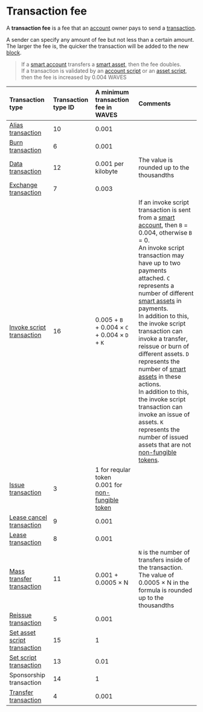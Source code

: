 # Transaction fee

A **transaction fee** is a fee that an [account](/en/blockchain/account.md) owner pays to send a [transaction](/en/blockchain/transaction.md).

A sender can specify any amount of fee but not less than a certain amount. The larger the fee is, the quicker the transaction will be added to the new [block](/en/blockchain/block.md).

> If a [smart account](/en/blockchain/account/smart-account.md) transfers a [smart asset](/en/blockchain/token/smart-asset.md), then the fee doubles. <br>If a transaction is validated by an [account script](/en/ride/script/script-types/account-script.md) or an [asset script](/en/ride/script/script-types/asset-script.md), then the fee is increased by 0.004 WAVES

| Transaction type | Transaction type ID | A minimum transaction fee in WAVES | Comments |
| :--- | :--- | :--- | :--- |
| [Alias transaction](/en/blockchain/transaction-type/alias-transaction.md) | 10 | 0.001 | |
| [Burn transaction](/en/blockchain/transaction-type/burn-transaction.md) | 6 | 0.001 | |
| [Data transaction](/en/blockchain/transaction-type/data-transaction.md) | 12 | 0.001 per kilobyte | The value is rounded up to the thousandths |
| [Exchange transaction](/en/blockchain/transaction-type/exchange-transaction.md) | 7 | 0.003 | |
| [Invoke script transaction](/en/blockchain/transaction-type/invoke-script-transaction.md) | 16 | 0.005 + `B`<br/>+ 0.004 × `C`<br/>+ 0.004 × `D` + `K` | If an invoke script transaction is sent from a [smart account](/en/blockchain/account/smart-account.md), then `B` = 0.004, otherwise `B` = 0.<br>An invoke script transaction may have up to two payments attached. `C` represents  a number of different [smart assets](/en/blockchain/token/smart-asset.md) in payments.<br>In addition to this, the invoke script transaction can invoke a transfer, reissue or burn of different assets. `D` represents the number of [smart assets](/en/blockchain/token/smart-asset.md) in these actions.<br>In addition to this, the invoke script transaction can invoke an issue of assets. `K` represents the number of issued assets that are not [non-fungible tokens](/en/blockchain/token/non-fungible-token.md). |
| [Issue transaction](/en/blockchain/transaction-type/issue-transaction.md) | 3 | 1 for reqular token <br>0.001 for [non-fungible token](/en/blockchain/token/non-fungible-token.md) | |
| [Lease cancel transaction](/en/blockchain/transaction-type/lease-cancel-transaction.md) | 9 | 0.001 | |
| [Lease transaction](/en/blockchain/transaction-type/lease-transaction.md) | 8 | 0.001 | |
| [Mass transfer transaction](/en/blockchain/transaction-type/mass-transfer-transaction.md) | 11 | 0.001 + 0.0005 × N | `N` is the number of transfers inside of the transaction. <br>The value of 0.0005 × N in the formula is rounded up to the thousandths |
| [Reissue transaction](/en/blockchain/transaction-type/reissue-transaction.md) | 5 | 0.001 | |
| [Set asset script transaction](/en/blockchain/transaction-type/set-asset-script-transaction.md) | 15 | 1 | |
| [Set script transaction](/en/blockchain/transaction-type/set-script-transaction.md) | 13 | 0.01 | |
| Sponsorship transaction | 14 | 1 | |
| [Transfer transaction](/en/blockchain/transaction-type/transfer-transaction.md) | 4 | 0.001 | | |
